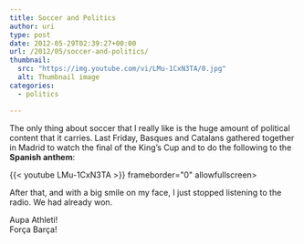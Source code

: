 ```yaml
---
title: Soccer and Politics
author: uri
type: post
date: 2012-05-29T02:39:27+00:00
url: /2012/05/soccer-and-politics/
thumbnail:
  src: "https://img.youtube.com/vi/LMu-1CxN3TA/0.jpg"
  alt: Thumbnail image
categories:
  - politics

---
```

The only thing about soccer that I really like is the huge amount of political content that it carries. Last Friday, Basques and Catalans gathered together in Madrid to watch the final of the King&#8217;s Cup and to do the following to the **Spanish anthem**:

{{< youtube LMu-1CxN3TA >}} frameborder="0" allowfullscreen></iframe>

After that, and with a big smile on my face, I just stopped listening to the radio. We had already won.

Aupa Athleti!  
Força Barça!
